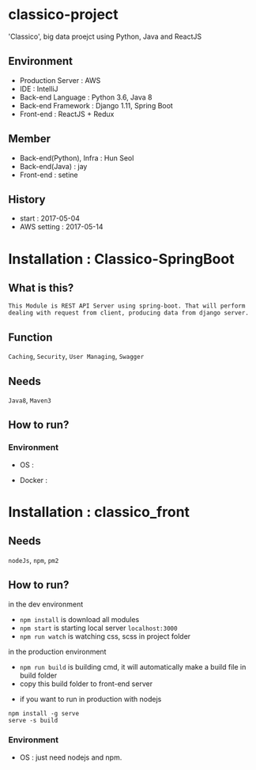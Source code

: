 # classico-project
'Classico', big data proejct using Python, Java and ReactJS

## Environment
  - Production Server : AWS
  - IDE : IntelliJ
  - Back-end Language : Python 3.6, Java 8
  - Back-end Framework : Django 1.11, Spring Boot
  - Front-end : ReactJS + Redux

## Member 
  - Back-end(Python), Infra : Hun Seol
  - Back-end(Java) : jay
  - Front-end : setine

## History
  - start : 2017-05-04
  - AWS setting : 2017-05-14


# Installation : Classico-SpringBoot

## What is this?
    
    This Module is REST API Server using spring-boot. That will perform dealing with request from client, producing data from django server.

## Function
`Caching`, `Security`, `User Managing`, `Swagger`

## Needs

`Java8`, `Maven3` 

## How to run?

### Environment
    
- OS : 
    
- Docker :


# Installation : classico_front

## Needs

`nodeJs`, `npm`, `pm2` 

## How to run?

in the dev environment
* `npm install` is download all modules
* `npm start` is starting local server `localhost:3000`
* `npm run watch` is watching css, scss in project folder

in the production environment
* `npm run build` is building cmd, it will automatically make a build file in build folder
* copy this build folder to front-end server

- if you want to run in production with nodejs

```
npm install -g serve
serve -s build
```

### Environment
    
- OS : just need nodejs and npm.
